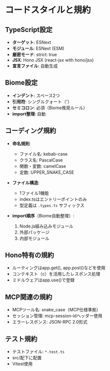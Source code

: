 # コードスタイルと規約

## TypeScript設定

- **ターゲット**: ESNext
- **モジュール**: ESNext (ESM)
- **厳密モード**: strict: true
- **JSX**: Hono JSX (react-jsx with hono/jsx)
- **宣言ファイル**: 自動生成

## Biome設定

- **インデント**: スペース2つ
- **引用符**: シングルクォート（'）
- **セミコロン**: 必須（Biome推奨ルール）
- **import整理**: 自動

## コーディング規約

- **命名規則**:
  - ファイル名: kebab-case
  - クラス名: PascalCase
  - 関数・変数: camelCase
  - 定数: UPPER_SNAKE_CASE
- **ファイル構造**:
  - 1ファイル1機能
  - index.tsはエントリーポイントのみ
  - 型定義は `.types.ts` サフィックス

- **import順序**（Biome自動整理）:
  1. Node.js組み込みモジュール
  2. 外部パッケージ
  3. 内部モジュール

## Hono特有の規約

- ルーティングはapp.get(), app.post()などを使用
- コンテキスト（c）を活用したレスポンス処理
- ミドルウェアはapp.use()で登録

## MCP関連の規約

- MCPツール名: snake_case（MCP仕様準拠）
- セッション管理: mcp-session-idヘッダー使用
- エラーレスポンス: JSON-RPC 2.0形式

## テスト規約

- テストファイル: `*.test.ts`
- src/配下に配置
- Vitest使用

